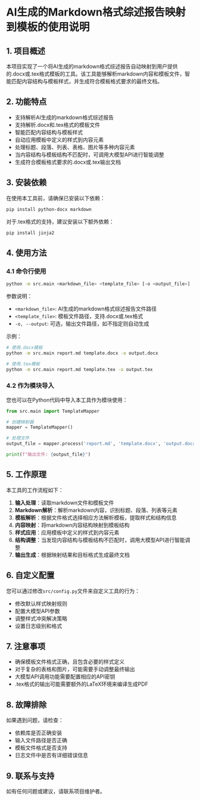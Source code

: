 # AI生成的Markdown格式综述报告映射到模板的使用说明

## 1. 项目概述

本项目实现了一个将AI生成的markdown格式综述报告自动映射到用户提供的.docx或.tex格式模板的工具。该工具能够解析markdown内容和模板文件，智能匹配内容结构与模板样式，并生成符合模板格式要求的最终文档。

## 2. 功能特点

- 支持解析AI生成的markdown格式综述报告
- 支持解析.docx和.tex格式的模板文件
- 智能匹配内容结构与模板样式
- 自动应用模板中定义的样式到内容元素
- 处理标题、段落、列表、表格、图片等多种内容元素
- 当内容结构与模板结构不匹配时，可调用大模型API进行智能调整
- 生成符合模板格式要求的.docx或.tex输出文档

## 3. 安装依赖

在使用本工具前，请确保已安装以下依赖：

```bash
pip install python-docx markdown
```

对于.tex格式的支持，建议安装以下额外依赖：

```bash
pip install jinja2
```

## 4. 使用方法

### 4.1 命令行使用

```bash
python -m src.main <markdown_file> <template_file> [-o <output_file>]
```

参数说明：
- `<markdown_file>`: AI生成的markdown格式综述报告文件路径
- `<template_file>`: 模板文件路径，支持.docx或.tex格式
- `-o, --output`: 可选，输出文件路径，如不指定则自动生成

示例：

```bash
# 使用.docx模板
python -m src.main report.md template.docx -o output.docx

# 使用.tex模板
python -m src.main report.md template.tex -o output.tex
```

### 4.2 作为模块导入

您也可以在Python代码中导入本工具作为模块使用：

```python
from src.main import TemplateMapper

# 创建映射器
mapper = TemplateMapper()

# 处理文件
output_file = mapper.process('report.md', 'template.docx', 'output.docx')

print(f"输出文件: {output_file}")
```

## 5. 工作原理

本工具的工作流程如下：

1. **输入处理**：读取markdown文件和模板文件
2. **Markdown解析**：解析markdown内容，识别标题、段落、列表等元素
3. **模板解析**：根据文件格式选择相应方法解析模板，提取样式和结构信息
4. **内容映射**：将markdown内容结构映射到模板结构
5. **样式应用**：应用模板中定义的样式到内容元素
6. **结构调整**：当发现内容结构与模板结构不匹配时，调用大模型API进行智能调整
7. **输出生成**：根据映射结果和目标格式生成最终文档

## 6. 自定义配置

您可以通过修改`src/config.py`文件来自定义工具的行为：

- 修改默认样式映射规则
- 配置大模型API参数
- 调整样式冲突解决策略
- 设置日志级别和格式

## 7. 注意事项

- 确保模板文件格式正确，且包含必要的样式定义
- 对于复杂的表格和图片，可能需要手动调整最终输出
- 大模型API调用功能需要配置相应的API密钥
- .tex格式的输出可能需要额外的LaTeX环境来编译生成PDF

## 8. 故障排除

如果遇到问题，请检查：

- 依赖库是否正确安装
- 输入文件路径是否正确
- 模板文件格式是否支持
- 日志文件中是否有详细错误信息

## 9. 联系与支持

如有任何问题或建议，请联系项目维护者。
